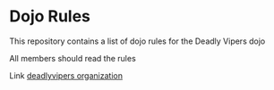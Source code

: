 Dojo Rules
==========

This repository contains a list of dojo rules for the Deadly Vipers dojo

All members should read the rules

Link [deadlyvipers organization](https://github.com/deadlyvipers)

